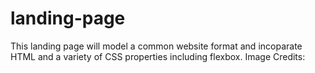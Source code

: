 # landing-page
This landing page will model a common website format and incoparate HTML and 
a variety of CSS properties including flexbox.
Image Credits:

